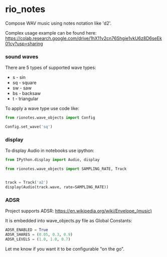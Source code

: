 # rio_notes
Compose WAV music using notes notation like 'd2'.

Complex usage example can be found here: https://colab.research.google.com/drive/1hX11v2cn76Shgie1vkU6z8D6seEk01cy?usp=sharing

### sound waves

There are 5 types of supported wave types:

- s - sin
- sq - square
- sw - saw
- bs - backsaw
- t - triangular

To apply a wave type use code like:

```python
from rionotes.wave_objects import Config

Config.set_wave('sq')
```

### display

To display Audio in notebooks use ipython:

```python
from IPython.display import Audio, display

from rionotes.wave_objects import SAMPLING_RATE, Track


track = Track('a2')
display(Audio(track.wave, rate=SAMPLING_RATE))
```

### ADSR

Project supports ADSR: https://en.wikipedia.org/wiki/Envelope_(music)

It is embedded into wave_objects.py file as Global Constants:

```python
ADSR_ENABLED = True
ADSR_SHARES = (0.05, 0.3, 0.9)
ADSR_LEVELS = (1.0, 1.0, 0.7)
```

Let me know if you want it to be configurable "on the go".

